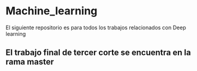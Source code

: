 # Machine_learning
El siguiente repositorio es para todos los trabajos relacionados con Deep learning
## El trabajo final de tercer corte se encuentra en la rama master
